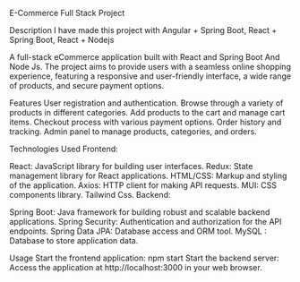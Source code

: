 E-Commerce Full Stack Project

Description
I have made this project with Angular + Spring Boot, React + Spring Boot, React + Nodejs

A full-stack eCommerce application built with React and Spring Boot And Node Js. The project aims to provide users with a seamless online shopping experience, featuring a responsive and user-friendly interface, a wide range of products, and secure payment options.

Features
User registration and authentication.
Browse through a variety of products in different categories.
Add products to the cart and manage cart items.
Checkout process with various payment options.
Order history and tracking.
Admin panel to manage products, categories, and orders.

Technologies Used
Frontend:

React: JavaScript library for building user interfaces.
Redux: State management library for React applications.
HTML/CSS: Markup and styling of the application.
Axios: HTTP client for making API requests.
MUI: CSS components library.
Tailwind Css.
Backend:

Spring Boot: Java framework for building robust and scalable backend applications.
Spring Security: Authentication and authorization for the API endpoints.
Spring Data JPA: Database access and ORM tool.
MySQL : Database to store application data.

Usage
Start the frontend application: npm start
Start the backend server:
Access the application at http://localhost:3000 in your web browser.
